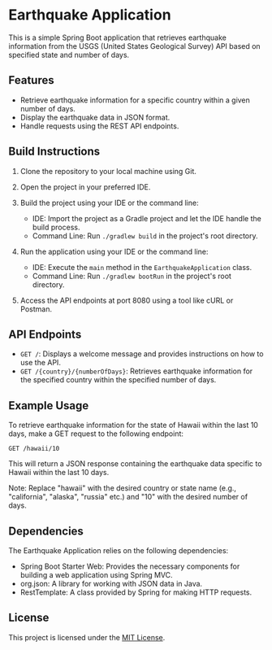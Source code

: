 # Earthquake Application

This is a simple Spring Boot application that retrieves earthquake information from the USGS (United States Geological Survey) API based on specified state and number of days.

## Features

- Retrieve earthquake information for a specific country within a given number of days.
- Display the earthquake data in JSON format.
- Handle requests using the REST API endpoints.

## Build Instructions

1. Clone the repository to your local machine using Git.

2. Open the project in your preferred IDE.

3. Build the project using your IDE or the command line:
    - IDE: Import the project as a Gradle project and let the IDE handle the build process.
    - Command Line: Run `./gradlew build` in the project's root directory.

4. Run the application using your IDE or the command line:
    - IDE: Execute the `main` method in the `EarthquakeApplication` class.
    - Command Line: Run `./gradlew bootRun` in the project's root directory.

5. Access the API endpoints at port 8080 using a tool like cURL or Postman.

## API Endpoints

- `GET /`: Displays a welcome message and provides instructions on how to use the API.
- `GET /{country}/{numberOfDays}`: Retrieves earthquake information for the specified country within the specified number of days.

## Example Usage

To retrieve earthquake information for the state of Hawaii within the last 10 days, make a GET request to the following endpoint:

```
GET /hawaii/10
```

This will return a JSON response containing the earthquake data specific to Hawaii within the last 10 days.

Note: Replace "hawaii" with the desired country or state name (e.g., "california", "alaska", "russia" etc.) and "10" with the desired number of days.

## Dependencies

The Earthquake Application relies on the following dependencies:

- Spring Boot Starter Web: Provides the necessary components for building a web application using Spring MVC.
- org.json: A library for working with JSON data in Java.
- RestTemplate: A class provided by Spring for making HTTP requests.

## License

This project is licensed under the [MIT License](LICENSE).
